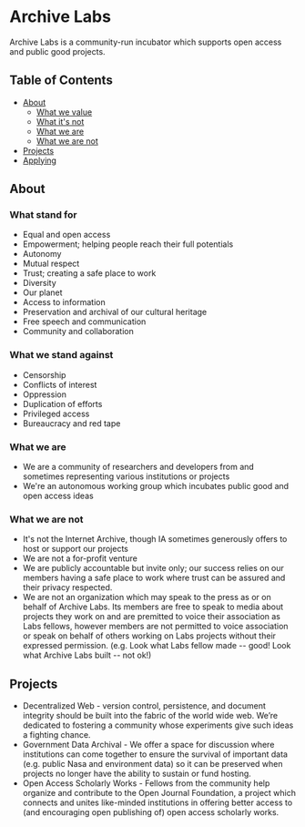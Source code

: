 # Archive Labs

Archive Labs is a community-run incubator which supports open access and public good projects.

## Table of Contents

- [About](#about)
  - [What we value](#what-we-value)
  - [What it's not](#what-its-not)
  - [What we are](#what-we-are)
  - [What we are not](#what-we-are-not)
- [Projects](#what-projects-we-support)
- [Applying](https://www.archivelab.org)

## About

### What stand for

- Equal and open access
- Empowerment; helping people reach their full potentials
- Autonomy
- Mutual respect
- Trust; creating a safe place to work
- Diversity
- Our planet
- Access to information
- Preservation and archival of our cultural heritage
- Free speech and communication
- Community and collaboration

### What we stand against

- Censorship
- Conflicts of interest
- Oppression
- Duplication of efforts
- Privileged access
- Bureaucracy and red tape

### What we are

- We are a community of researchers and developers from and sometimes representing various institutions or projects 
- We're an autonomous working group which incubates public good and open access ideas

### What we are not

- It's not the Internet Archive, though IA sometimes generously offers to host or support our projects
- We are not a for-profit venture
- We are publicly accountable but invite only; our success relies on our members having a safe place to work where trust can be assured and their privacy respected.
- We are not an organization which may speak to the press as or on behalf of Archive Labs. Its members are free to speak to media about projects they work on and are premitted to voice their association as Labs fellows, however members are not permitted to voice association or speak on behalf of others working on Labs projects without their expressed permission. (e.g. Look what Labs fellow made -- good! Look what Archive Labs built -- not ok!)

## Projects
- Decentralized Web - version control, persistence, and document integrity should be built into the fabric of the world wide web. We’re dedicated to fostering a community whose experiments give such ideas a fighting chance.
- Government Data Archival - We offer a space for discussion where institutions can come together to ensure the survival of important data (e.g. public Nasa and environment data) so it can be preserved when projects no longer have the ability to sustain or fund hosting. 
- Open Access Scholarly Works - Fellows from the community help organize and contribute to the Open Journal Foundation, a project which connects and unites like-minded institutions in offering better access to (and encouraging open publishing of) open access scholarly works.
